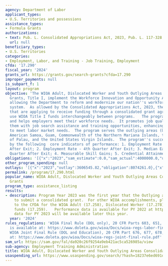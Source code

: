 ```yaml
---
agency: Department of Labor
applicant_types:
- U.S. Territories and possessions
assistance_types:
- Formula Grants
authorizations:
- text: Pub. L. Consolidated Appropriations Act, 2023, Pub. L. 117-328.
  url: null
beneficiary_types:
- U.S. Territories
categories:
- Employment, Labor, and Training - Job Training, Employment
cfda: '17.290'
fiscal_year: '2024'
grants_url: https://grants.gov/search-grants?cfda=17.290
improper_payments: null
is_subpart_f: 1
layout: program
objective: 'The WIOA Adult, Dislocated Worker and Youth Outlying Areas Consolidated
  Grants, Title I, implement the Workforce Innovation and Opportunity Act legislation,
  allowing the Department to reform and modernize our nation''s workforce development
  system.  As allowed by the Consolidated Appropriations Act, 2023, the outlying areas
  that are applying to receive funding through a consolidated grant agreement, may
  use WIOA Title I funds interchangeably between programs.   The program serves individuals
  and helps employers meet their workforce needs.  It promotes job quality by providing
  them with job search assistance and training opportunities, enhancing their skills
  to meet labor market needs.  The program serves the outlying areas (US territories):
  American Samoa, Guam, Commonwealth of the Northern Mariana Islands, the Republic
  of Palau, and the United States Virgin Islands.  The program''s success is measured
  by the following  core indicators of performance: 1. Employment Rate - 2nd Quarter
  After Exit; 2. Employment Rate - 4th Quarter After Exit; 3. Median Earnings -  2nd
  Quarter After Exit; 4. Measurable Skill Gains; 5. Credential Attainment Rate.'
obligations: '[{"x":"2023","sam_estimate":0.0,"sam_actual":4000000.0,"usa_spending_actual":4129490.0},{"x":"2024","sam_estimate":0.0,"sam_actual":8000000.0,"usa_spending_actual":7871616.0},{"x":"2025","sam_estimate":0.0,"sam_actual":8000000.0,"usa_spending_actual":4090112.0}]'
other_program_spending: null
outlays: '[{"x":"2023","outlay":3606545.82,"obligation":8074261.0},{"x":"2024","outlay":926648.61,"obligation":8016957.0},{"x":"2025","outlay":0.0,"obligation":0.0}]'
permalink: /program/17.290.html
popular_name: WIOA Adult, Dislocated Worker and Youth Outlying Areas Consolidated
  Grants
program_type: assistance_listing
results:
- description: Program Year 2023 was the first year that the Outlying areas was allowed
    to submit a consolidated grant.  For other WIOA accomplishments, please refer
    to the CFDA for the WIOA Adult (17.258), Dislocated Worker (17.278) and Youth
    funds (17.259).   Performance data is available for PY 2022 at https://www.dol.gov/agencies/eta/performance/wioa-performance.  Performance
    data for PY 2023 will be available later this year.
  year: '2024'
rules_regulations: 'WIOA Final Rule (DOL only), 20 CFR Parts 603, 651, 652 et.al.,
  is available at: https://www.doleta.gov/wioa/Docs/wioa-regs-labor-final-rule.pdf
  WIOA Joint Final Rule (DOL and Education), 20 CFR Part 676, 677, 678, is available
  at: https://www.doleta.gov/wioa/Docs/wioa-regs-joint-final-rule.pdf'
sam_url: https://sam.gov/fal/da920c26f9254a9eb421ac5ca526985a/view
sub-agency: Employment Training Administration
title: WIOA Adult, Dislocated Worker and Youth Outlying Areas Consolidated Grants
usaspending_url: https://www.usaspending.gov/search/?hash=18237e6ed691dc405fae4507f8e59b77
---
```

